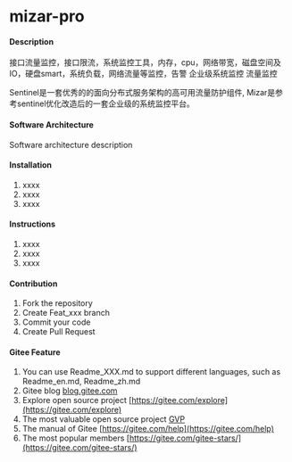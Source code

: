 # mizar-pro

#### Description
接口流量监控，接口限流，系统监控工具，内存，cpu，网络带宽，磁盘空间及IO，硬盘smart，系统负载，网络流量等监控，告警
企业级系统监控 流量监控

Sentinel是一套优秀的的面向分布式服务架构的高可用流量防护组件,
Mizar是参考sentinel优化改造后的一套企业级的系统监控平台。

#### Software Architecture
Software architecture description

#### Installation

1.  xxxx
2.  xxxx
3.  xxxx

#### Instructions

1.  xxxx
2.  xxxx
3.  xxxx

#### Contribution

1.  Fork the repository
2.  Create Feat_xxx branch
3.  Commit your code
4.  Create Pull Request


#### Gitee Feature

1.  You can use Readme\_XXX.md to support different languages, such as Readme\_en.md, Readme\_zh.md
2.  Gitee blog [blog.gitee.com](https://blog.gitee.com)
3.  Explore open source project [https://gitee.com/explore](https://gitee.com/explore)
4.  The most valuable open source project [GVP](https://gitee.com/gvp)
5.  The manual of Gitee [https://gitee.com/help](https://gitee.com/help)
6.  The most popular members  [https://gitee.com/gitee-stars/](https://gitee.com/gitee-stars/)
